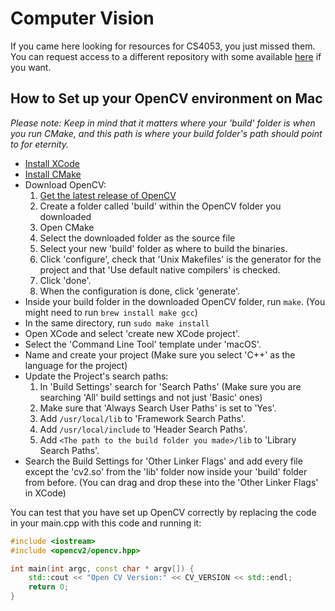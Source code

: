 # Computer Vision
If you came here looking for resources for CS4053, you just missed them. You can request access to a different repository with some available [here](https://github.com/nating/cs4053) if you want.

## How to Set up your OpenCV environment on Mac

*Please note: Keep in mind that it matters where your 'build' folder is when you run CMake, and this path is where your build folder's path should point to for eternity.*

* <a href="https://itunes.apple.com/ie/app/xcode/id497799835?mt=12" target="_blank">Install XCode</a>
* <a href="https://cmake.org/download/" target="_blank">Install CMake</a>
* Download OpenCV:
  1. <a href="https://github.com/opencv/opencv/releases" target="_blank">Get the latest release of OpenCV</a>
  2. Create a folder called 'build' within the OpenCV folder you downloaded
  3. Open CMake
  4. Select the downloaded folder as the source file
  5. Select your new 'build' folder as where to build the binaries.
  6. Click 'configure', check that 'Unix Makefiles' is the generator for the project and that 'Use default native compilers' is checked.
  7. Click 'done'.
  8. When the configuration is done, click 'generate'.
* Inside your build folder in the downloaded OpenCV folder, run ```make```. (You might need to run ```brew install make gcc```)
* In the same directory, run ```sudo make install```
* Open XCode and select 'create new XCode project'.
* Select the 'Command Line Tool' template under 'macOS'.
* Name and create your project (Make sure you select 'C++' as the language for the project)
* Update the Project's search paths:
  1. In 'Build Settings' search for 'Search Paths' (Make sure you are searching 'All' build settings and not just 'Basic' ones)
  2. Make sure that 'Always Search User Paths' is set to 'Yes'.
  3. Add `/usr/local/lib` to 'Framework Search Paths'.
  4. Add `/usr/local/include` to 'Header Search Paths'.
  5. Add `<The path to the build folder you made>/lib` to 'Library Search Paths'.
* Search the Build Settings for 'Other Linker Flags' and add every file except the 'cv2.so' from the 'lib' folder now inside your 'build' folder from before. (You can drag and drop these into the 'Other Linker Flags' in XCode)

You can test that you have set up OpenCV correctly by replacing the code in your main.cpp with this code and running it:
```cpp
#include <iostream>
#include <opencv2/opencv.hpp>

int main(int argc, const char * argv[]) {
    std::cout << "Open CV Version:" << CV_VERSION << std::endl;
    return 0;
}
```



